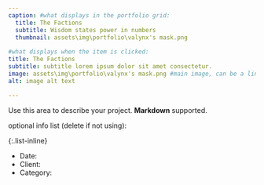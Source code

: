 ```yaml
---
caption: #what displays in the portfolio grid:
  title: The Factions
  subtitle: Wisdom states power in numbers
  thumbnail: assets\img\portfolio\valynx's mask.png
  
#what displays when the item is clicked:
title: The Factions
subtitle: subtitle lorem ipsum dolor sit amet consectetur.
image: assets\img\portfolio\valynx's mask.png #main image, can be a link or a file in assets/img/portfolio
alt: image alt text

---
```

Use this area to describe your project. **Markdown** supported.

optional info list (delete if not using):

{:.list-inline} 
- Date: 
- Client: 
- Category: 

